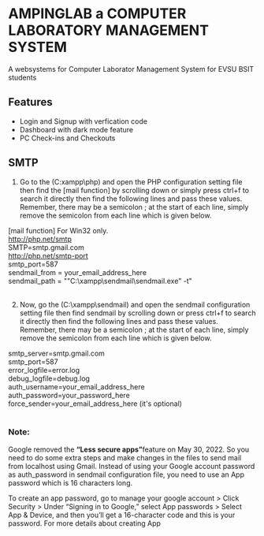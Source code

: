# AMPINGLAB a COMPUTER LABORATORY MANAGEMENT SYSTEM
A websystems for Computer Laborator Management System for EVSU BSIT students


## Features
- Login and Signup with verfication code
- Dashboard with dark mode feature
- PC Check-ins and Checkouts
## SMTP
1. Go to the (C:xampp\php) and open the PHP configuration setting file then find the [mail function] by scrolling down or simply press ctrl+f to search it directly then find the following lines and pass these values. Remember, there may be a semicolon ; at the start of each line, simply remove the semicolon from each line which is given below.


  [mail function]
  For Win32 only.<br>
  http://php.net/smtp<br>
  SMTP=smtp.gmail.com<br>
  http://php.net/smtp-port<br>
  smtp_port=587<br>
  sendmail_from = your_email_address_here<br>
  sendmail_path = "\"C:\xampp\sendmail\sendmail.exe\" -t"<br><br>


2. Now, go the (C:\xampp\sendmail) and open the sendmail configuration setting file then find sendmail by scrolling down or press ctrl+f to search it directly then find the following lines and pass these values. Remember, there may be a semicolon ; at the start of each line, simply remove the semicolon from each line which is given below.


  smtp_server=smtp.gmail.com<br>
  smtp_port=587<br>
  error_logfile=error.log<br>
  debug_logfile=debug.log<br>
  auth_username=your_email_address_here<br>
  auth_password=your_password_here<br>
  force_sender=your_email_address_here (it's optional)<br><br>

### Note: 
Google removed the <b>“Less secure apps”</b>feature on May 30, 2022. So you need to do some extra steps and make changes in the files to send mail from localhost using Gmail.
Instead of using your Google account password as auth_password in sendmail configuration file, you need to use an App password which is 16 characters long.

To create an app password, go to manage your google account > Click Security > Under “Signing in to Google,” select App passwords > Select App & Device, and then you’ll get a 16-character code and this is your password. For more details about creating App
